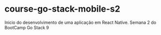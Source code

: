 # course-go-stack-mobile-s2
Inicio do desenvolvimento de uma aplicação em React Native. Semana 2 do BootCamp Go Stack 9
